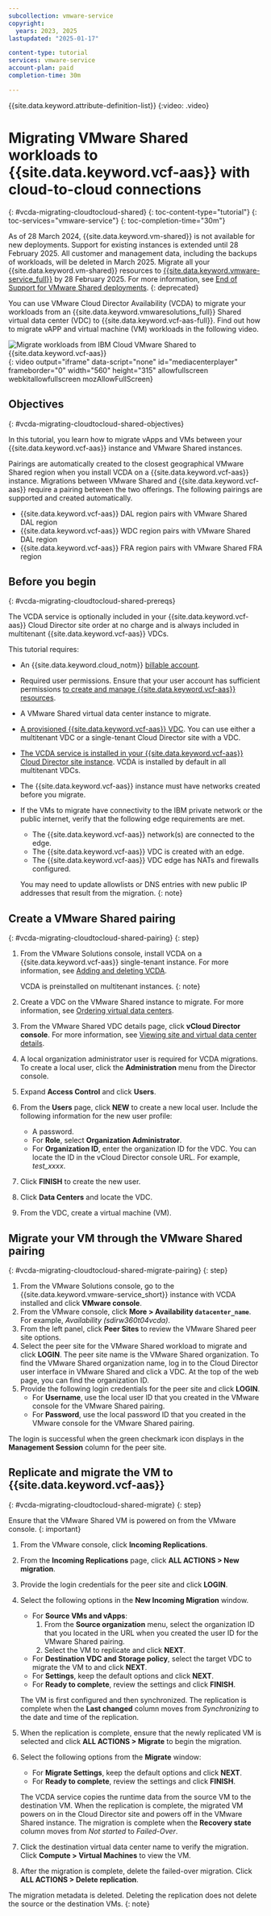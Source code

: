 ```yaml
---
subcollection: vmware-service
copyright:
  years: 2023, 2025
lastupdated: "2025-01-17"

content-type: tutorial
services: vmware-service
account-plan: paid
completion-time: 30m

---
```

{{site.data.keyword.attribute-definition-list}}
{:video: .video}

# Migrating VMware Shared workloads to {{site.data.keyword.vcf-aas}} with cloud-to-cloud connections
{: #vcda-migrating-cloudtocloud-shared}
{: toc-content-type="tutorial"}
{: toc-services="vmware-service"}
{: toc-completion-time="30m"}

As of 28 March 2024, {{site.data.keyword.vm-shared}} is not available for new deployments. Support for existing instances is extended until 28 February 2025. All customer and management data, including the backups of workloads, will be deleted in March 2025. Migrate all your {{site.data.keyword.vm-shared}} resources to [{{site.data.keyword.vmware-service_full}}](/docs/vmware-service) by 28 February 2025. For more information, see [End of Support for VMware Shared deployments](/docs/vmwaresolutions?topic=vmwaresolutions-eos-vmware-shared).
{: deprecated}

You can use VMware Cloud Director Availability (VCDA) to migrate your workloads from an {{site.data.keyword.vmwaresolutions_full}} Shared virtual data center (VDC) to {{site.data.keyword.vcf-aas-full}}. Find out how to migrate vAPP and virtual machine (VM) workloads in the following video.

![Migrate workloads from IBM Cloud VMware Shared to {{site.data.keyword.vcf-aas}}](https://cdnapisec.kaltura.com/html5/html5lib/v2.101/mwEmbedFrame.php/p/1773841/uiconf_id/27941801/entry_id/1_hycjbyi0?wid=_1773841&iframeembed=true&entry_id=1_hycjbyi0){: video output="iframe" data-script="none" id="mediacenterplayer" frameborder="0" width="560" height="315" allowfullscreen webkitallowfullscreen mozAllowFullScreen}

## Objectives
{: #vcda-migrating-cloudtocloud-shared-objectives}

In this tutorial, you learn how to migrate vApps and VMs between your {{site.data.keyword.vcf-aas}} instance and VMware Shared instances.

Pairings are automatically created to the closest geographical VMware Shared region when you install VCDA on a {{site.data.keyword.vcf-aas}} instance. Migrations between VMware Shared and {{site.data.keyword.vcf-aas}} require a pairing between the two offerings. The following pairings are supported and created automatically.
* {{site.data.keyword.vcf-aas}} DAL region pairs with VMware Shared DAL region
* {{site.data.keyword.vcf-aas}} WDC region pairs with VMware Shared DAL region
* {{site.data.keyword.vcf-aas}} FRA region pairs with VMware Shared FRA region

## Before you begin
{: #vcda-migrating-cloudtocloud-shared-prereqs}

The VCDA service is optionally included in your {{site.data.keyword.vcf-aas}} Cloud Director site order at no charge and is always included in multitenant {{site.data.keyword.vcf-aas}} VDCs.

This tutorial requires:

* An {{site.data.keyword.cloud_notm}} [billable account](/docs/account?topic=account-accounts).
* Required user permissions. Ensure that your user account has sufficient permissions [to create and manage {{site.data.keyword.vcf-aas}} resources](/docs/vmware-service?topic=vmware-service-getting-started).
* A VMware Shared virtual data center instance to migrate.
* [A provisioned {{site.data.keyword.vcf-aas}} VDC](/docs/vmwaresolutions?topic=vmwaresolutions-tenant-ordering). You can use either a multitenant VDC or a single-tenant Cloud Director site with a VDC.
* [The VCDA service is installed in your {{site.data.keyword.vcf-aas}} Cloud Director site instance](/docs/vmware-service?topic=vmware-service-vcda-adding-deleting). VCDA is installed by default in all multitenant VDCs.
* The {{site.data.keyword.vcf-aas}} instance must have networks created before you migrate.
* If the VMs to migrate have connectivity to the IBM private network or the public internet, verify that the following edge requirements are met.
   * The {{site.data.keyword.vcf-aas}} network(s) are connected to the edge.
   * The {{site.data.keyword.vcf-aas}} VDC is created with an edge.
   * The {{site.data.keyword.vcf-aas}} VDC edge has NATs and firewalls configured.

   You may need to update allowlists or DNS entries with new public IP addresses that result from the migration.
   {: note}

## Create a VMware Shared pairing
{: #vcda-migrating-cloudtocloud-shared-pairing}
{: step}

1. From the VMware Solutions console, install VCDA on a {{site.data.keyword.vcf-aas}} single-tenant instance. For more information, see [Adding and deleting VCDA](/docs/vmware-service?topic=vmware-service-vcda-adding-deleting#vcda-adding-deleting-add-proc).

   VCDA is preinstalled on multitenant instances.
   {: note}

2. Create a VDC on the VMware Shared instance to migrate. For more information, see [Ordering virtual data centers](/docs/vmwaresolutions?topic=vmwaresolutions-shared_ordering).
3. From the VMware Shared VDC details page, click **vCloud Director console**. For more information, see [Viewing site and virtual data center details](/docs/vmwaresolutions?topic=vmwaresolutions-shared_viewing-vdc-details).
4. A local organization administrator user is required for VCDA migrations. To create a local user, click the **Administration** menu from the Director console.
5. Expand **Access Control** and click **Users**.
6. From the **Users** page, click **NEW** to create a new local user. Include the following information for the new user profile:
   * A password.
   * For **Role**, select **Organization Administrator**.
   * For **Organization ID**, enter the organization ID for the VDC. You can locate the ID in the vCloud Director console URL. For example, *test_xxxx*.
7. Click **FINISH** to create the new user.
8. Click **Data Centers** and locate the VDC.
9. From the VDC, create a virtual machine (VM).

## Migrate your VM through the VMware Shared pairing
{: #vcda-migrating-cloudtocloud-shared-migrate-pairing}
{: step}

1. From the VMware Solutions console, go to the {{site.data.keyword.vmware-service_short}} instance with VCDA installed and click **VMware console**.
2. From the VMware console, click **More > Availability ``datacenter_name``**. For example, *Availability (sdirw360t04vcda)*.
3. From the left panel, click **Peer Sites** to review the VMware Shared peer site options.
4. Select the peer site for the VMware Shared workload to migrate and click **LOGIN**. The peer site name is the VMware Shared organization. To find the VMware Shared organization name, log in to the Cloud Director user interface in VMware Shared and click a VDC. At the top of the web page, you can find the organization ID.
5. Provide the following login credentials for the peer site and click **LOGIN**.
   * For **Username**, use the local user ID that you created in the VMware console for the VMware Shared pairing.
   * For **Password**, use the local password ID that you created in the VMware console for the VMware Shared pairing.

The login is successful when the green checkmark icon displays in the **Management Session** column for the peer site.

## Replicate and migrate the VM to {{site.data.keyword.vcf-aas}}
{: #vcda-migrating-cloudtocloud-shared-migrate}
{: step}

Ensure that the VMware Shared VM is powered on from the VMware console.
{: important}

1. From the VMware console, click **Incoming Replications**.
2. From the **Incoming Replications** page, click **ALL ACTIONS > New migration**.
3. Provide the login credentials for the peer site and click **LOGIN**.
4. Select the following options in the **New Incoming Migration** window.
   * For **Source VMs and vApps**:
      1. From the **Source organization** menu, select the organization ID that you located in the URL when you created the user ID for the VMware Shared pairing.
      2. Select the VM to replicate and click **NEXT**.
   * For **Destination VDC and Storage policy**, select the target VDC to migrate the VM to and click **NEXT**.
   * For **Settings**, keep the default options and click **NEXT**.
   * For **Ready to complete**, review the settings and click **FINISH**.

   The VM is first configured and then synchronized. The replication is complete when the **Last changed** column moves from *Synchronizing* to the date and time of the replication.

5. When the replication is complete, ensure that the newly replicated VM is selected and click **ALL ACTIONS > Migrate** to begin the migration.
6. Select the following options from the **Migrate** window:
   * For **Migrate Settings**, keep the default options and click **NEXT**.
   * For **Ready to complete**, review the settings and click **FINISH**.

   The VCDA service copies the runtime data from the source VM to the destination VM. When the replication is complete, the migrated VM powers on in the Cloud Director site and powers off in the VMware Shared instance. The migration is complete when the **Recovery state** column moves from *Not started* to *Failed-Over*.

7. Click the destination virtual data center name to verify the migration. Click **Compute > Virtual Machines** to view the VM.
8. After the migration is complete, delete the failed-over migration. Click **ALL ACTIONS > Delete replication**.

The migration metadata is deleted. Deleting the replication does not delete the source or the destination VMs.
{: note}
